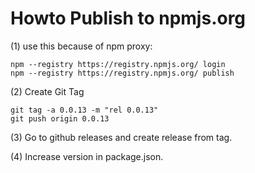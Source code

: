 # Howto Publish to npmjs.org

(1) use this because of npm proxy:

```
npm --registry https://registry.npmjs.org/ login
npm --registry https://registry.npmjs.org/ publish
```

(2) Create Git Tag

```
git tag -a 0.0.13 -m "rel 0.0.13"
git push origin 0.0.13
```

(3) Go to github releases and create release from tag.

(4) Increase version in package.json.
